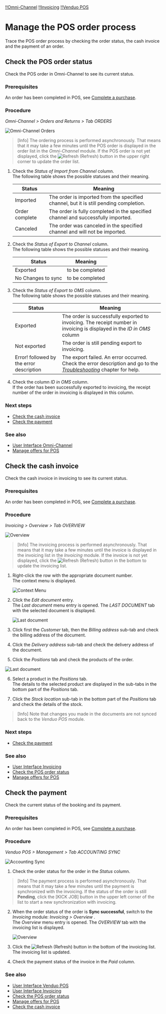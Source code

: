 [!!Omni-Channel](Channels)
[!!Invoicing](RetailSuiteFaktBase)
[!!Venduo POS](POS)

# Manage the POS order process

Trace the POS order process by checking the order status, the cash invoice and the payment of an order.


## Check the POS order status

Check the POS order in Omni-Channel to see its current status.

### Prerequisites

An order has been completed in POS, see [Complete a purchase](04_CompletePurchase.md).

### Procedure

*Omni-Channel > Orders and Returns > Tab ORDERS*

![Omni-Channel Orders](/Assets/Screenshots/Channels/OrdersReturns/Orders/Orders.png "[Omni-Channel Orders]")

 > [Info] The ordering process is performed asynchronously. That means that it may take a few minutes until the POS order is displayed in the order list in the *Omni-Channel* module. If the POS order is not yet displayed, click the ![Refresh](/Assets/Icons/Refresh01.png "[Refresh]") (Refresh) button in the upper right corner to update the order list.

1. Check the *Status of Import from Channel* column.   
    The following table shows the possible statuses and their meaning.

    | Status         | Meaning               |
    |----------------|-----------------------|
    | Imported       | The order is imported from the specified channel, but it is still pending completion. |
    | Order complete | The order is fully completed in the specified channel and successfully imported. |
    | Canceled       | The order was canceled in the specified channel and will not be imported. |

[comment]: <> (Are there other statuses? Meaning?)

2. Check the *Status of Export to Channel* column.   
    The following table shows the possible statuses and their meaning.

    | Status         | Meaning               |
    |----------------|-----------------------|
    | Exported       | to be completed |
    | No Changes to sync |to be completed |

[comment]: <> (Are there other statuses? Meaning?)

3. Check the *Status of Export to OMS* column.   
    The following table shows the possible statuses and their meaning.

    | Status         | Meaning               |
    |----------------|-----------------------|
    | Exported       | The order is successfully exported to invoicing. The receipt number in invoicing is displayed in the *ID in OMS* column|
    | Not exported   | The order is still pending export to invoicing. |
    | Error! followed by the error description | The export failed. An error occurred. Check the error description and go to the [*Troubleshooting*](/POS/Troubleshooting/00_Troubleshooting.md) chapter for help.|

[comment]: <> (Are there other statuses? Meaning?)

4. Check the column *ID in OMS* column.    
    If the order has been successfully exported to invoicing, the receipt number of the order in invoicing is displayed in this column.

[comment]: <> (Are there other important columns to check?)

### Next steps

- [Check the cash invoice](#check-the-cash-invoice)
- [Check the payment](#check-the-payment)

### See also

- [User Interface Omni-Channel](/Channels/UserInterface/00_UserInterface.md)
- [Manage offers for POS](07_ManageOffers.md)



## Check the cash invoice

Check the cash invoice in invoicing to see its current status.

### Prerequisites

An order has been completed in POS, see [Complete a purchase](04_CompletePurchase.md).

### Procedure

*Invoicing > Overview > Tab OVERVIEW*

![Overview](/Assets/Screenshots/RetailSuiteFaktBase/Overview/Overview.png "[Overview]")

 > [Info] The invoicing process is performed asynchronously. That means that it may take a few minutes until the invoice is displayed in the invoicing list in the *Invoicing* module. If the invoice is not yet displayed, click the ![Refresh](/Assets/Icons/Refresh01.png "[Refresh]") (Refresh) button in the bottom to update the invoicing list.

1. Right-click the row with the appropriate document number.   
    The context menu is displayed.

    ![Context Menu](/Assets/Screenshots/RetailSuiteFaktBase/ContextMenu.png "[Context Menu]")

2. Click the *Edit document* entry.   
    The *Last document* menu entry is opened. The *LAST DOCUMENT* tab with the selected document is displayed.

    ![Last document](/Assets/Screenshots/RetailSuiteFaktBase/LastDocument/Customer.png "[Last document]")

3. Click first the *Customer* tab, then the *Billing address* sub-tab and check the billing address of the document.

4. Click the *Delivery address* sub-tab and check the delivery address of the document.

5. Click the *Positions* tab and check the products of the order.

![Last document](/Assets/Screenshots/RetailSuiteFaktBase/LastDocument/Positions.png "[Last document]")

6. Select a product in the *Positions* tab.   
  The details to the selected product are displayed in the sub-tabs in the bottom part of the *Positions* tab.

7. Click the *Stock location* sub-tab in the bottom part of the *Positions* tab and check the details of the stock.

 > [Info] Note that changes you made in the documents are not synced back to the *Venduo POS* module.


### Next steps

- [Check the payment](#check-the-payment)

### See also

- [User Interface Invoicing](/RetailSuiteFaktBase/UserInterface/00_UserInterface.md)
- [Check the POS order status](#check-the-pos-order-status)
- [Manage offers for POS](07_ManageOffers.md)



## Check the payment

Check the current status of the booking and its payment.

### Prerequisites

An order has been completed in POS, see [Complete a purchase](04_CompletePurchase.md).

### Procedure

*Venduo POS > Management > Tab ACCOUNTING SYNC*

![Accounting Sync](/Assets/Screenshots/POS/Management/AccountingSync/AccountingSync.png "[Accounting Sync]")

1. Check the order status for the order in the *Status* column.   

  > [Info] The payment process is performed asynchronously. That means that it may take a few minutes until the payment is synchronized with the invoicing. If the status of the order is still **Pending**, click the [KICK JOB] button in the upper left corner of the list to start a new synchronization with invoicing.

2. When the order status of the order is **Sync successful**, switch to the *Invoicing* module: *Invoicing > Overview* .   
    The *Overview* menu entry is opened. The *OVERVIEW* tab with the invoicing list is displayed.

    ![Overview](/Assets/Screenshots/RetailSuiteFaktBase/Overview/Overview.png "[Overview]")

3. Click the ![Refresh](/Assets/Icons/Refresh01.png "[Refresh]") (Refresh) button in the bottom of the invoicing list.
    The invoicing list is updated.

4. Check the payment status of the invoice in the *Paid* column.

### See also

- [User Interface Venduo POS](/POS/UserInterface/00_UserInterface.md)
- [User Interface Invoicing](/RetailSuiteFaktBase/UserInterface/00_UserInterface.md)
- [Check the POS order status](#check-the-pos-order-status)
- [Manage offers for POS](07_ManageOffers.md)
- [Check the cash invoice](#check-the-cash-invoice)
